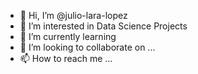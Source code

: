 - 👋 Hi, I’m @julio-lara-lopez
- 👀 I’m interested in Data Science Projects
- 🌱 I’m currently learning 
- 💞️ I’m looking to collaborate on ...
- 📫 How to reach me ...

<!---
julio-lara-lopez/julio-lara-lopez is a ✨ special ✨ repository because its `README.md` (this file) appears on your GitHub profile.
You can click the Preview link to take a look at your changes.
--->
